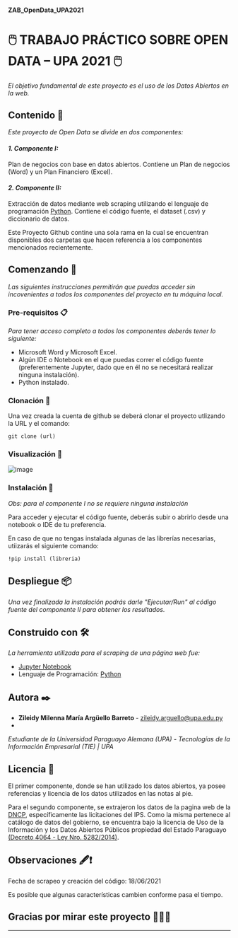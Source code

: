 #### ZAB_OpenData_UPA2021
# 🖱️ TRABAJO PRÁCTICO SOBRE OPEN DATA – UPA 2021 🖱️

_El objetivo fundamental de este proyecto es el uso de los Datos Abiertos en la web._

## Contenido 📑

_Este proyecto de Open Data se divide en dos componentes:_

 #### _1. Componente I:_ 
 Plan de negocios con base en datos abiertos. Contiene un Plan de negocios (Word) y un Plan Financiero (Excel).
  
 #### _2. Componente II:_
 Extracción de datos mediante web scraping utilizando el lenguaje de programación [Python](https://www.python.org/). Contiene el código fuente, el dataset (.csv) y diccionario de datos.


Este Proyecto Github contine una sola rama en la cual se encuentran disponibles dos carpetas que hacen referencia a los componentes mencionados recientemente. 


## Comenzando 🚀 

_Las siguientes instrucciones permitirán que puedas acceder sin incovenientes a todos los componentes del proyecto en tu máquina local._

### Pre-requisitos 📋

_Para tener acceso completo a todos los componentes deberás tener lo siguiente:_

* Microsoft Word y Microsoft Excel.
* Algún IDE o Notebook en el que puedas correr el código fuente (preferentemente Jupyter, dado que en él no se necesitará realizar ninguna instalación).
* Python instalado. 

### Clonación 👥
Una vez creada la cuenta de github se deberá clonar el proyecto utlizando la URL y el comando:

```
git clone (url)
```

### Visualización 🧐

![image](https://user-images.githubusercontent.com/71017838/122658995-07ddfc00-d141-11eb-9d4f-591b5b830bdd.png)

### Instalación 🔧

_Obs: para el componente I no se requiere ninguna instalación_

Para acceder y ejecutar el código fuente, deberás subir o abrirlo desde una notebook o IDE de tu preferencia. 

En caso de que no tengas instalada algunas de las librerías necesarias, utiizarás el siguiente comando:
```
!pip install (libreria)
```

## Despliegue 📦

_Una vez finalizada la instalación podrás darle "Ejecutar/Run" al código fuente del componente II para obtener los resultados._


## Construido con 🛠️

_La herramienta utilizada para el scraping de una página web fue:_

* [Jupyter Notebook](https://jupyter.org/)
* Lenguaje de Programación: [Python](https://www.python.org/)

## Autora ✒️

* **Zileidy Milenna María Argüello Barreto** - zileidy.arguello@upa.edu.py
* 
*Estudiante de la Universidad Paraguayo Alemana (UPA) - Tecnologías de la Información Empresarial (TIE) | UPA* 

## Licencia 📄

El primer componente, donde se han utilizado los datos abiertos, ya posee referencias y licencia de los datos utilizados en las notas al pie.

Para el segundo componente, se extrajeron los datos de la pagina web de la [DNCP](https://www.contrataciones.gov.py/), específicamente las licitaciones del IPS. Como la misma pertenece al catálogo de datos del gobierno, se encuentra bajo la licencia de Uso de la Información y los Datos Abiertos Públicos propiedad del Estado Paraguayo [(Decreto 4064 - Ley Nro. 5282/2014)](https://www.paraguay.gov.py/datos-abiertos/licencias).

## Observaciones 🖋️❗
Fecha de scrapeo y creación del código: 18/06/2021

Es posible que algunas características cambien conforme pasa el tiempo.

## Gracias por mirar este proyecto 📢🤓🎁

---
